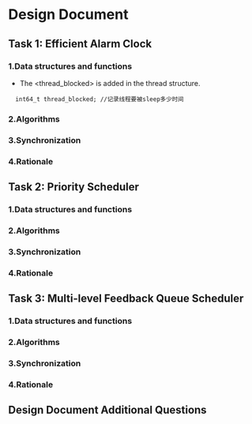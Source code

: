 # Design Document

## Task 1: Efficient Alarm Clock

### 1.Data structures and functions
- The <thread_blocked> is added in the thread structure.
```
  int64_t thread_blocked; //记录线程要被sleep多少时间
```

### 2.Algorithms

### 3.Synchronization

### 4.Rationale

## Task 2: Priority Scheduler

### 1.Data structures and functions

### 2.Algorithms

### 3.Synchronization

### 4.Rationale

## Task 3: Multi-level Feedback Queue Scheduler

### 1.Data structures and functions

### 2.Algorithms

### 3.Synchronization

### 4.Rationale

## Design Document Additional Questions
